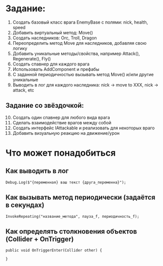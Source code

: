 # Задание:

1. Создать базовый класс врага EnemyBase с полями: nick, health, speed
2. Добавить виртуальный метод: Move()
3. Создать наследников: Orc, Troll, Dragon
4. Переопределить метод Move для наследников, добавляя свою логику
5. Добавить уникальные методы/свойства, например Attack(), Regenerate(), Fly()
6. Создать спавнер для каждого врага
7. Использовать AddComponent и префабы
8. С заданной периодичностью вызывать метод Move() и/или другие уникальные
9. Выводить в лог для каждого наследника: nick -> move to XXX, nick -> attack, etc

## Задание со звёздочкой:

10. Создать один спавнер для любого вида врага
11. Сделать взаимодействие врагов между собой 
12. Создать интерфейс IAttackable и реализовать для некоторых враго
13. Добавить визуальную реакцию на движение/урон

# Что может понадобиться

## Как выводить в лог

```
Debug.Log($"{переменная} ваш текст {друга_переменна}");
```

## Как вызывать метод периодически (задаётся в секундах)

```
InvokeRepeating("название_метода", пауза_f, периодичность_f);
```

## Как определять столкновения объектов (Collider + OnTrigger)

```
public void OnTriggerEnter(Collider other) {
    
}
```